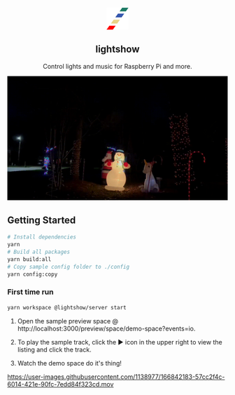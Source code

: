 <p align=center>
    <img src="assets/logo.svg" alt="lightshow" width=50 height=50 />
</p>
 <h2 align="center">lightshow</h2>

<p align="center">Control lights and music for Raspberry Pi and more.</p>

![lightshow](assets/demo.gif)

## Getting Started

```bash
# Install dependencies
yarn
# Build all packages
yarn build:all
# Copy sample config folder to ./config
yarn config:copy
```

### First time run

```bash
yarn workspace @lightshow/server start
```

1. Open the sample preview space @ http://localhost:3000/preview/space/demo-space?events=io.

2. To play the sample track, click the ▶️ icon in the upper right to view the listing and click the track.

3. Watch the demo space do it's thing!

https://user-images.githubusercontent.com/1138977/166842183-57cc2f4c-6014-421e-90fc-7edd84f323cd.mov

